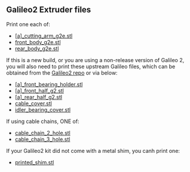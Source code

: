 ## Galileo2 Extruder files

Print one each of:

- [\[a\]\_cutting_arm_g2e.stl](https://github.com/thunderkeys/FilamATrix/blob/main/STLs/galileo2_extruder/%5Ba%5D_cutting_arm_g2e.stl)
- [front_body_g2e.stl](https://github.com/thunderkeys/FilamATrix/blob/main/STLs/galileo2_extruder/front_body_g2e.stl)
- [rear_body_g2e.stl](https://github.com/thunderkeys/FilamATrix/blob/main/STLs/galileo2_extruder/rear_body_g2e.stl)

If this is a new build, or you are using a non-release version of Galileo 2, you will also need to print these upstream Galileo files, which can be obtained from the [Galileo2 repo](https://github.com/JaredC01/Galileo2/tree/main/galileo2_extruder) or via below:

- [\[a\]\_front_bearing_holder.stl](https://github.com/thunderkeys/Galileo2/blob/main/STLs/galileo2_extruder/stock/%5Ba%5D_front_bearing_holder.stl)
- [\[a\]\_front_half_g2.stl](https://github.com/thunderkeys/FilamATrix/blob/main/STLs/galileo2_extruder/stock/%5Ba%5D_front_half_g2.stl)
- [\[a\]\_rear_half_g2.stl](https://github.com/thunderkeys/FilamATrix/blob/main/STLs/galileo2_extruder/stock/%5Ba%5D_rear_half_g2.stl)
- [cable_cover.stl](https://github.com/thunderkeys/FilamATrix/blob/main/STLs/galileo2_extruder/stock/cable_cover.stl)
- [idler_bearing_cover.stl](https://github.com/thunderkeys/FilamATrix/blob/main/STLs/galileo2_extruder/stock/idler_bearing_cover.stl)

If using cable chains, ONE of:
- [cable_chain_2_hole.stl](https://github.com/thunderkeys/FilamATrix/blob/main/STLs/galileo2_extruder/stock/cable_chain_2_hole.stl)
- [cable_chain_3_hole.stl](https://github.com/thunderkeys/FilamATrix/blob/main/STLs/galileo2_extruder/stock/cable_chain_3_hole.stl)

If your Galileo2 kit did not come with a metal shim, you canh print one:
- [printed_shim.stl](https://github.com/thunderkeys/FilamATrix/blob/main/STLs/galileo2_extruder/stock/printed_shim.stl)
